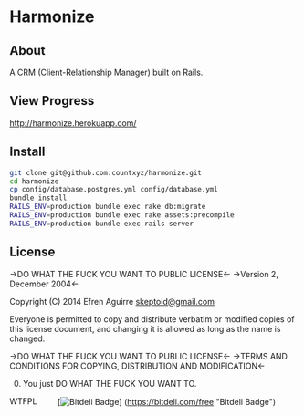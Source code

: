 # Harmonize

## About

A CRM (Client-Relationship Manager) built on Rails.

## View Progress

http://harmonize.herokuapp.com/

## Install

```bash
git clone git@github.com:countxyz/harmonize.git
cd harmonize
cp config/database.postgres.yml config/database.yml
bundle install
RAILS_ENV=production bundle exec rake db:migrate
RAILS_ENV=production bundle exec rake assets:precompile
RAILS_ENV=production bundle exec rails server
```

## License

->DO WHAT THE FUCK YOU WANT TO PUBLIC LICENSE<-
->Version 2, December 2004<-

 Copyright (C) 2014 Efren Aguirre <skeptoid@gmail.com>

 Everyone is permitted to copy and distribute verbatim or modified
 copies of this license document, and changing it is allowed as long
 as the name is changed.

 ->DO WHAT THE FUCK YOU WANT TO PUBLIC LICENSE<-
 ->TERMS AND CONDITIONS FOR COPYING, DISTRIBUTION AND MODIFICATION<-

  0. You just DO WHAT THE FUCK YOU WANT TO.

<a href="http://www.wtfpl.net/"><img
       src="http://www.wtfpl.net/wp-content/uploads/2012/12/wtfpl-badge-4.png"
       width="80" height="15" alt="WTFPL" /></a>
[![Bitdeli Badge](https://d2weczhvl823v0.cloudfront.net/countxyz/harmonize/trend.png)]
(https://bitdeli.com/free "Bitdeli Badge")


